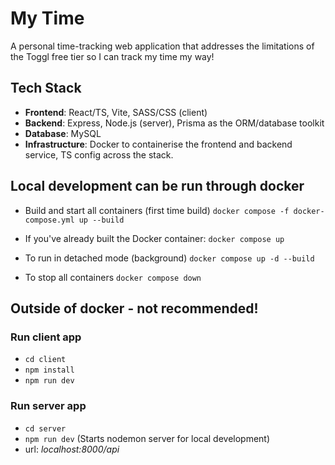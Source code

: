 # My Time
A personal time-tracking web application that addresses the limitations of the Toggl free tier so I can track my time my way!

## Tech Stack

- **Frontend**: React/TS, Vite, SASS/CSS (client)
- **Backend**: Express, Node.js (server), Prisma as the ORM/database toolkit
- **Database**: MySQL
- **Infrastructure**: Docker to containerise the frontend and backend service, TS config across the stack.

## Local development can be run through docker
- Build and start all containers (first time build)
`docker compose -f docker-compose.yml up --build`

- If you've already built the Docker container:
`docker compose up`

- To run in detached mode (background)
`docker compose up -d --build`

- To stop all containers
`docker compose down` 

## Outside of docker - not recommended!
### Run client app
- `cd client`
- `npm install`
- `npm run dev`

### Run server app
- `cd server`
- `npm run dev` (Starts nodemon server for local development)
- url: *localhost:8000/api*